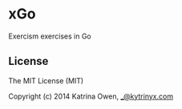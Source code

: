 # xGo

Exercism exercises in Go
## License
The MIT License (MIT)

Copyright (c) 2014 Katrina Owen, _@kytrinyx.com
